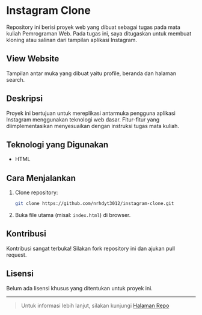 # Instagram Clone

Repository ini berisi proyek web yang dibuat sebagai tugas pada mata kuliah Pemrograman Web. Pada tugas ini, saya ditugaskan untuk membuat kloning atau salinan dari tampilan aplikasi Instagram.

## View Website
Tampilan antar muka yang dibuat yaitu profile, beranda dan halaman search.

## Deskripsi

Proyek ini bertujuan untuk mereplikasi antarmuka pengguna aplikasi Instagram menggunakan teknologi web dasar. Fitur-fitur yang diimplementasikan menyesuaikan dengan instruksi tugas mata kuliah.

## Teknologi yang Digunakan

- HTML


## Cara Menjalankan

1. Clone repository:
   ```bash
   git clone https://github.com/nrhdyt3012/instagram-clone.git
   ```
2. Buka file utama (misal: `index.html`) di browser.

## Kontribusi

Kontribusi sangat terbuka! Silakan fork repository ini dan ajukan pull request.

## Lisensi

Belum ada lisensi khusus yang ditentukan untuk proyek ini.

---

> Untuk informasi lebih lanjut, silakan kunjungi [Halaman Repo](https://github.com/nrhdyt3012/instagram-clone)
